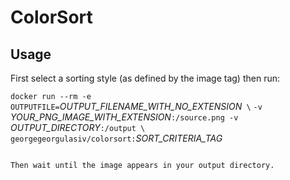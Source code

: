 
# ColorSort

## Usage

First select a sorting style (as defined by the image tag) then run:


`docker run --rm -e OUTPUTFILE=`*OUTPUT_FILENAME_WITH_NO_EXTENSION*` \`
`-v `*YOUR_PNG_IMAGE_WITH_EXTENSION*`:/source.png -v `*OUTPUT_DIRECTORY*`:/output \`
`georgegeorgulasiv/colorsort:`*SORT_CRITERIA_TAG*
```

Then wait until the image appears in your output directory.